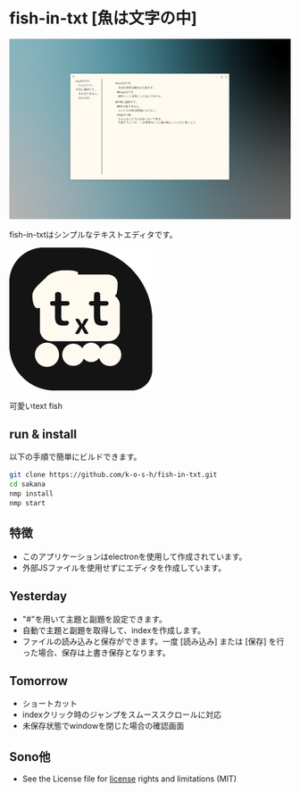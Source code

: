 # fish-in-txt [魚は文字の中]

![using editor](img/using-img.png)

fish-in-txtはシンプルなテキストエディタです。

![using editor](img/icon.png)

可愛いtext fish

## run & install

以下の手順で簡単にビルドできます。  

```bash
git clone https://github.com/k-o-s-h/fish-in-txt.git
cd sakana
nmp install
nmp start
```

## 特徴

* このアプリケーションはelectronを使用して作成されています。  
* 外部JSファイルを使用せずにエディタを作成しています。

## Yesterday

* "#"を用いて主題と副題を設定できます。
* 自動で主題と副題を取得して、indexを作成します。
* ファイルの読み込みと保存ができます。一度 [読み込み] または [保存] を行った場合、保存は上書き保存となります。

## Tomorrow

* ショートカット
* indexクリック時のジャンプをスムーススクロールに対応
* 未保存状態でwindowを閉じた場合の確認画面

## Sono他

* See the License file for [license](LICENSE) rights and limitations (MIT)